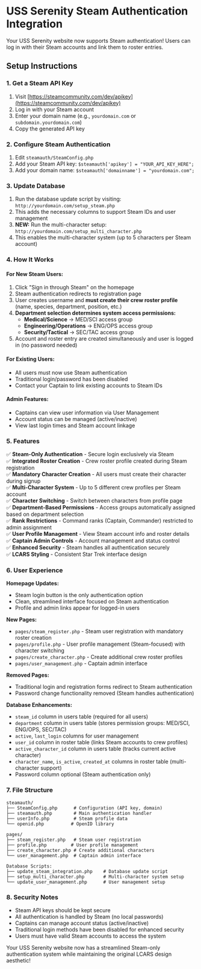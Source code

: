 # USS Serenity Steam Authentication Integration

Your USS Serenity website now supports Steam authentication! Users can log in with their Steam accounts and link them to roster entries.

## Setup Instructions

### 1. Get a Steam API Key
1. Visit [https://steamcommunity.com/dev/apikey](https://steamcommunity.com/dev/apikey)
2. Log in with your Steam account
3. Enter your domain name (e.g., `yourdomain.com` or `subdomain.yourdomain.com`)
4. Copy the generated API key

### 2. Configure Steam Authentication
1. Edit `steamauth/SteamConfig.php`
2. Add your Steam API key: `$steamauth['apikey'] = "YOUR_API_KEY_HERE";`
3. Add your domain name: `$steamauth['domainname'] = "yourdomain.com";`

### 3. Update Database
1. Run the database update script by visiting: `http://yourdomain.com/setup_steam.php`
2. This adds the necessary columns to support Steam IDs and user management
3. **NEW:** Run the multi-character setup: `http://yourdomain.com/setup_multi_character.php`
4. This enables the multi-character system (up to 5 characters per Steam account)

### 4. How It Works

#### For New Steam Users:
1. Click "Sign in through Steam" on the homepage
2. Steam authentication redirects to registration page
3. User creates username and **must create their crew roster profile** (name, species, department, position, etc.)
4. **Department selection determines system access permissions:**
   - **Medical/Science** → MED/SCI access group
   - **Engineering/Operations** → ENG/OPS access group  
   - **Security/Tactical** → SEC/TAC access group
5. Account and roster entry are created simultaneously and user is logged in (no password needed)

#### For Existing Users:
- All users must now use Steam authentication
- Traditional login/password has been disabled
- Contact your Captain to link existing accounts to Steam IDs

#### Admin Features:
- Captains can view user information via User Management
- Account status can be managed (active/inactive)
- View last login times and Steam account linkage

### 5. Features

✅ **Steam-Only Authentication** - Secure login exclusively via Steam  
✅ **Integrated Roster Creation** - Crew roster profile created during Steam registration  
✅ **Mandatory Character Creation** - All users must create their character during signup  
✅ **Multi-Character System** - Up to 5 different crew profiles per Steam account  
✅ **Character Switching** - Switch between characters from profile page  
✅ **Department-Based Permissions** - Access groups automatically assigned based on department selection  
✅ **Rank Restrictions** - Command ranks (Captain, Commander) restricted to admin assignment  
✅ **User Profile Management** - View Steam account info and roster details  
✅ **Captain Admin Controls** - Account management and status control  
✅ **Enhanced Security** - Steam handles all authentication securely  
✅ **LCARS Styling** - Consistent Star Trek interface design  

### 6. User Experience

**Homepage Updates:**
- Steam login button is the only authentication option
- Clean, streamlined interface focused on Steam authentication
- Profile and admin links appear for logged-in users

**New Pages:**
- `pages/steam_register.php` - Steam user registration with mandatory roster creation
- `pages/profile.php` - User profile management (Steam-focused) with character switching
- `pages/create_character.php` - Create additional crew roster profiles
- `pages/user_management.php` - Captain admin interface

**Removed Pages:**
- Traditional login and registration forms redirect to Steam authentication
- Password change functionality removed (Steam handles authentication)

**Database Enhancements:**
- `steam_id` column in users table (required for all users)
- `department` column in users table (stores permission groups: MED/SCI, ENG/OPS, SEC/TAC)
- `active`, `last_login` columns for user management
- `user_id` column in roster table (links Steam accounts to crew profiles)
- `active_character_id` column in users table (tracks current active character)
- `character_name`, `is_active`, `created_at` columns in roster table (multi-character support)
- Password column optional (Steam authentication only)

### 7. File Structure

```
steamauth/
├── SteamConfig.php      # Configuration (API key, domain)
├── steamauth.php        # Main authentication handler
├── userInfo.php         # Steam profile data
└── openid.php          # OpenID library

pages/
├── steam_register.php   # Steam user registration
├── profile.php         # User profile management
├── create_character.php # Create additional characters
└── user_management.php  # Captain admin interface

Database Scripts:
├── update_steam_integration.php    # Database update script
├── setup_multi_character.php       # Multi-character system setup
└── update_user_management.php      # User management setup
```

### 8. Security Notes

- Steam API keys should be kept secure
- All authentication is handled by Steam (no local passwords)
- Captains can manage account status (active/inactive)
- Traditional login methods have been disabled for enhanced security
- Users must have valid Steam accounts to access the system

Your USS Serenity website now has a streamlined Steam-only authentication system while maintaining the original LCARS design aesthetic!

